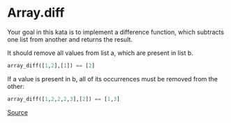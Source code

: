 # Array.diff

Your goal in this kata is to implement a difference function,
which subtracts one list from another and returns the result.

It should remove all values from list a, which are present in list b.

```python
array_diff([1,2],[1]) == [2]
```

If a value is present in b, all of its occurrences must be removed
from the other:

```python
array_diff([1,2,2,2,3],[2]) == [1,3]
```

[Source](https://www.codewars.com/kata/523f5d21c841566fde000009)